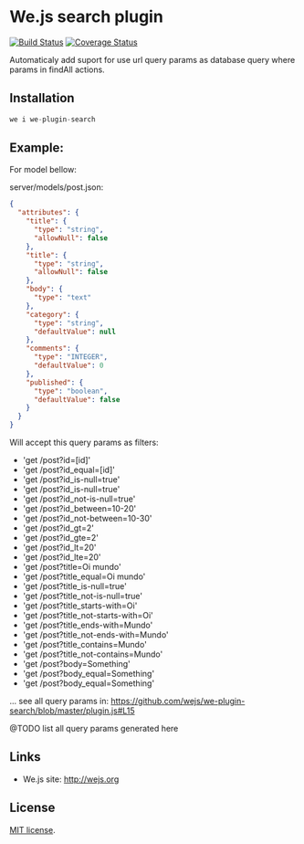 # We.js search plugin 

 [![Build Status](https://travis-ci.org/wejs/we-plugin-search.svg?branch=master)](https://travis-ci.org/wejs/we-plugin-search) [![Coverage Status](https://coveralls.io/repos/github/wejs/we-plugin-search/badge.svg?branch=master)](https://coveralls.io/github/wejs/we-plugin-search?branch=master)


Automaticaly add suport for use url query params as database query where params in findAll actions.

## Installation

```js
we i we-plugin-search
```

## Example:

For model bellow:

server/models/post.json:
```json
{
  "attributes": {
    "title": {
      "type": "string",
      "allowNull": false
    },
    "title": {
      "type": "string",
      "allowNull": false
    },    
    "body": {
      "type": "text"
    },
    "category": {
      "type": "string",
      "defaultValue": null
    },
    "comments": {
      "type": "INTEGER",
      "defaultValue": 0
    },
    "published": {
      "type": "boolean",
      "defaultValue": false
    }
  }
}
```

Will accept this query params as filters:

- 'get /post?id=[id]'
- 'get /post?id_equal=[id]'
- 'get /post?id_is-null=true'
- 'get /post?id_is-null=true'
- 'get /post?id_not-is-null=true'
- 'get /post?id_between=10-20'
- 'get /post?id_not-between=10-30'
- 'get /post?id_gt=2'
- 'get /post?id_gte=2'
- 'get /post?id_lt=20'
- 'get /post?id_lte=20'
- 'get /post?title=Oi mundo'
- 'get /post?title_equal=Oi mundo'
- 'get /post?title_is-null=true'
- 'get /post?title_not-is-null=true'
- 'get /post?title_starts-with=Oi'
- 'get /post?title_not-starts-with=Oi'
- 'get /post?title_ends-with=Mundo'
- 'get /post?title_not-ends-with=Mundo'
- 'get /post?title_contains=Mundo'
- 'get /post?title_not-contains=Mundo'
- 'get /post?body=Something'
- 'get /post?body_equal=Something'
- 'get /post?body_equal=Something'

... see all query params in: https://github.com/wejs/we-plugin-search/blob/master/plugin.js#L15

@TODO list all query params generated here

## Links

* We.js site: http://wejs.org

## License

[MIT license](https://github.com/wejs/we-core/blob/master/LICENSE.md).